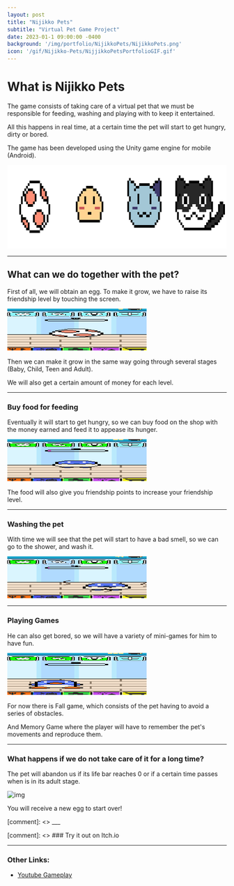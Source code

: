 ```yaml
---
layout: post
title: "Nijikko Pets"
subtitle: "Virtual Pet Game Project"
date: 2023-01-1 09:00:00 -0400
background: '/img/portfolio/NijikkoPets/NijikkoPets.png'
icon: '/gif/Nijikko-Pets/NijjikkoPetsPortfolioGIF.gif'
---
```


# What is Nijikko Pets

The game consists of taking care of a virtual pet that we must be responsible for feeding, washing and playing with to keep it entertained.

All this happens in real time, at a certain time the pet will start to get hungry, dirty or bored.

The game has been developed using the Unity game engine for mobile (Android).

<img src="/gif/Nijikko-Pets/NijjikkoPetsPortfolioGIF.gif" alt="img" class="responsive-gif" width="640" height="192"/>

___

## What can we do together with the pet?

First of all, we will obtain an egg. To make it grow, we have to raise its friendship level by touching the screen.

<img src="/gif/Nijikko-Pets/EggLevelUp.gif" alt="img" class="responsive-img" width="320" height="96"/>

Then we can make it grow in the same way going through several stages (Baby, Child, Teen and Adult).

We will also get a certain amount of money for each level.

___

### Buy food for feeding

Eventually it will start to get hungry, so we can buy food on the shop with the money earned and feed it to appease its hunger.

<img src="/gif/Nijikko-Pets/FeedPet.gif" alt="img" class="responsive-img" width="320" height="96"/>

The food will also give you friendship points to increase your friendship level.

___

### Washing the pet

With time we will see that the pet will start to have a bad smell, so we can go to the shower, and wash it.

<img src="/gif/Nijikko-Pets/WashPet.gif" alt="img" class="responsive-img" width="320" height="96"/>

___

### Playing Games

He can also get bored, so we will have a variety of mini-games for him to have fun.

<img src="/gif/Nijikko-Pets/PlayPet.gif" alt="img" class="responsive-img" width="320" height="96"/>

For now there is Fall game, which consists of the pet having to avoid a series of obstacles.

And Memory Game where the player will have to remember the pet's movements and reproduce them.

___

### What happens if we do not take care of it for a long time?

The pet will abandon us if its life bar reaches 0 or if a certain time passes when is in its adult stage.

<img src="/gif/Nijikko-Pets/PetDie.gif" alt="img" class="responsive-img" width="320" height="96"/>

You will receive a new egg to start over!

[comment]: <> ___

[comment]: <> ### Try it out on Itch.io

___
 
### Other Links:

- [Youtube Gameplay](https://youtu.be/UYke-HpqkDE)
